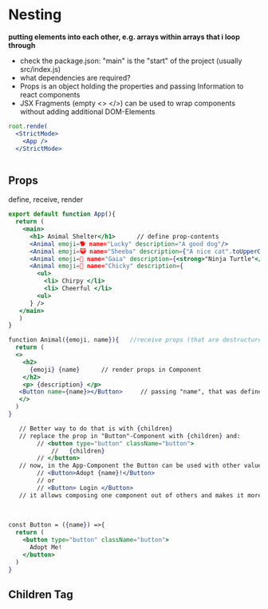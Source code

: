 # Nesting
**putting elements into each other, e.g. arrays within arrays that i loop through**
* check the package.json: "main" is the "start" of the project (usually src/index.js)
* what dependencies are required?
* Props is an object holding the properties and passing Information to react components
* JSX Fragments (empty <> </>) can be used to wrap components without adding additional DOM-Elements

```jsx
root.rende(
  <StrictMode>
    <App />
  </StrictMode>
```

```jsx

```

## Props
define, receive, render


```jsx
export default function App(){
  return (
    <main>
      <h1> Animal Shelter</h1>      // define prop-contents
      <Animal emoji=🐕 name="Lucky" description="A good dog"/>     
      <Animal emoji=😺 name="Sheeba" description={"A nice cat".toUpperCase()} />  // strings can be used in curly brackets but only makes sense if you also want to use JS 
      <Animal emoji=🐢 name="Gaia" description={<strong>"Ninja Turtle"</strong>} />   // you could also use JSX 
      <Animal emoji=🐔 name="Chicky" description={
        <ul>
          <li> Chirpy </li>
          <li> Cheerful </li>
        <ul>
      } />
   </main>
   )
}

function Animal({emoji, name}){   //receive props (that are destructured)
  return (
  <>
    <h2> 
      {emoji} {name}      // render props in Component    
    </h2>
    <p> {description} </p>
   <Button name={name}></Button>     // passing "name", that was defined in main and handed to "Animal" to the button component   
   </>
  )
}

   // Better way to do that is with {children}
   // replace the prop in "Button"-Component with {children} and:
        // <button type="button" className="button">
            //   {children}
        // </button>
   // now, in the App-Component the Button can be used with other values in a slightly different Syntax:
        // <Button>Adopt {name}!</Button>
        // or
        // <Button> Login </Button>
   // it allows composing one component out of others and makes it more versatile
        
        
        
const Button = ({name}) =>{
  return (
    <button type="button" className="button">
      Adopt Me!
    </button>
  )
}
```

## Children Tag






